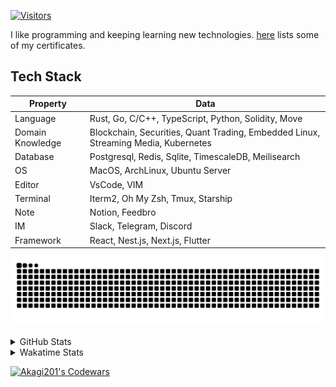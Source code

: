 <!-- markdownlint-disable MD041 MD010 MD033 -->
[![Visitors](https://api.visitorbadge.io/api/daily?path=Akagi201%2FAkagi201&label=Visitors%20Today&countColor=%2337d67a)](https://visitorbadge.io/status?path=Akagi201%2FAkagi201)

I like programming and keeping learning new technologies. [here](https://github.com/Akagi201/blockchain) lists some of my certificates.

## Tech Stack

| Property         	| Data                                                                               	|
|------------------	|------------------------------------------------------------------------------------	|
| Language         	| Rust, Go, C/C++, TypeScript, Python, Solidity, Move                                 |
| Domain Knowledge 	| Blockchain, Securities, Quant Trading, Embedded Linux, Streaming Media, Kubernetes 	|
| Database         	| Postgresql, Redis, Sqlite, TimescaleDB, Meilisearch                                 |
| OS               	| MacOS, ArchLinux, Ubuntu Server                                                     |
| Editor           	| VsCode, VIM                                                                        	|
| Terminal          | Iterm2, Oh My Zsh, Tmux, Starship                                                   |
| Note             	| Notion, Feedbro                                                                    	|
| IM               	| Slack, Telegram, Discord                                                            |
| Framework         | React, Nest.js, Next.js, Flutter                                                   	|

[![github contribution grid snake animation](https://raw.githubusercontent.com/Akagi201/Akagi201/output/github-contribution-grid-snake.svg#gh-light-mode-only)](https://github.com/Akagi201)

<details>
<summary>GitHub Stats</summary>
  <a href="https://github.com/Akagi201"><img alt="Profile Detail" src="https://raw.githubusercontent.com/Akagi201/Akagi201/master/profile-summary-card-output/dracula/0-profile-details.svg" /></a>
  <a href="https://github.com/Akagi201"><img alt="Github Stats" src="https://raw.githubusercontent.com/Akagi201/Akagi201/master/profile-summary-card-output/dracula/3-stats.svg" /></a>
  <a href="https://github.com/Akagi201"><img alt="Lang By Commits" src="https://raw.githubusercontent.com/Akagi201/Akagi201/master/profile-summary-card-output/dracula/2-most-commit-language.svg" /></a>
</details>

<details>
<summary>Wakatime Stats</summary>
<br>

<!--START_SECTION:waka-->

```txt
From: 14 August 2023 - To: 21 August 2023

Total Time: 54 hrs 17 mins

Other            39 hrs 24 mins  ██████████████████░░░░░░░   72.58 %
Rust             9 hrs 43 mins   ████▒░░░░░░░░░░░░░░░░░░░░   17.90 %
sh               4 hrs 7 mins    ██░░░░░░░░░░░░░░░░░░░░░░░   07.61 %
YAML             28 mins         ▒░░░░░░░░░░░░░░░░░░░░░░░░   00.89 %
TOML             9 mins          ░░░░░░░░░░░░░░░░░░░░░░░░░   00.29 %
TypeScript       7 mins          ░░░░░░░░░░░░░░░░░░░░░░░░░   00.22 %
Text             4 mins          ░░░░░░░░░░░░░░░░░░░░░░░░░   00.13 %
JSON             3 mins          ░░░░░░░░░░░░░░░░░░░░░░░░░   00.11 %
Markdown         3 mins          ░░░░░░░░░░░░░░░░░░░░░░░░░   00.11 %
Docker           3 mins          ░░░░░░░░░░░░░░░░░░░░░░░░░   00.11 %
```

<!--END_SECTION:waka-->

</details>

<a href="https://www.codewars.com/users/Akagi201"><img alt="Akagi201's Codewars" src="https://www.codewars.com/users/Akagi201/badges/small"></a>
